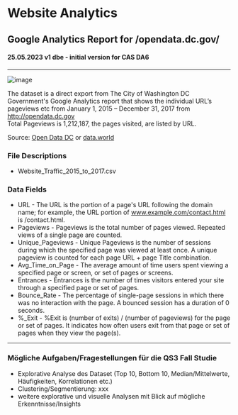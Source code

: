 # Website Analytics

Google Analytics Report for /opendata.dc.gov/
---  
#### 25.05.2023 v1 dbe - initial version for CAS DA6
---  
![image](https://github.com/sawubona-repo/CASDA/assets/52699611/a30750d5-e872-4b72-b682-427a0b4d0a88)


The dataset is a direct export from The City of Washington DC Government's Google Analytics report 
that shows the individual URL’s pageviews etc from January 1, 2015 – December 31, 2017 from http://opendata.dc.gov  
Total Pageviews is 1,212,187, the pages visited, are listed by URL. 


Source: [Open Data DC](https://opendata.dc.gov/datasets/opendata-website-analytics-2015-to-2017/explore)  or [data.world](https://data.world/dcopendata/26d93415c7cc4c9b9fbc8351ff820414-0) 


### File Descriptions  
+ Website_Traffic_2015_to_2017.csv


### Data Fields   

+ URL - The URL is the portion of a page's URL following the domain name; for example, the URL portion of www.example.com/contact.html is /contact.html. 
+ Pageviews - Pageviews is the total number of pages viewed. Repeated views of a single page are counted. 
+ Unique_Pageviews - Unique Pageviews is the number of sessions during which the specified page was viewed at least once. A unique pageview is counted for each page URL + page Title combination. 
+ Avg_Time_on_Page - The average amount of time users spent viewing a specified page or screen, or set of pages or screens. 
+ Entrances - Entrances is the number of times visitors entered your site through a specified page or set of pages. 
+ Bounce_Rate - The percentage of single-page sessions in which there was no interaction with the page. A bounced session has a duration of 0 seconds. 
+ %_Exit - %Exit is (number of exits) / (number of pageviews) for the page or set of pages. It indicates how often users exit from that page or set of pages when they view the page(s).


---   
### Mögliche Aufgaben/Fragestellungen für die QS3 Fall Studie    
+ Explorative Analyse des Dataset (Top 10, Bottom 10, Median/Mittelwerte, Häufigkeiten, Korrelationen etc.)
+ Clustering/Segmentierung: xxx
+ weitere explorative und visuelle Analysen mit Blick auf mögliche Erkenntnisse/Insights

